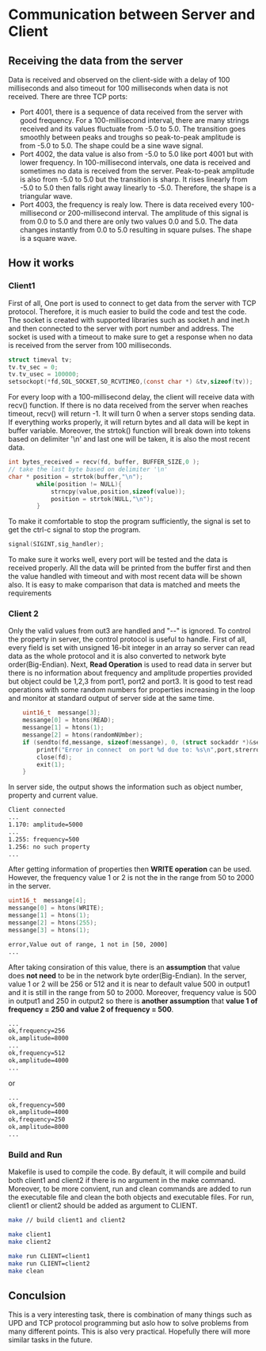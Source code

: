 # Communication between Server and Client
## Receiving the data from the server
Data is received and observed on the client-side with a delay of 100 milliseconds and also timeout for 100 milliseconds when data is not received. There are three TCP ports:
- Port 4001, there is a sequence of data received from the server with good frequency. For a 100-millisecond interval, there are many strings received and its values fluctuate from -5.0 to 5.0. The transition goes smoothly between peaks and troughs so peak-to-peak amplitude is from -5.0 to 5.0. The shape could be a sine wave signal.
- Port 4002, the data value is also from -5.0 to 5.0 like port 4001 but with lower frequency. In 100-millisecond intervals, one data is received and sometimes no data is received from the server. Peak-to-peak amplitude is also from -5.0 to 5.0 but the transition is sharp. It rises linearly from -5.0 to 5.0 then falls right away linearly to -5.0. Therefore, the shape is a triangular wave. 
- Port 4003, the frequency is realy low. There is data received every 100-millisecond or 200-millisecond interval. The amplitude of this signal is from 0.0 to 5.0 and there are only two values 0.0 and 5.0. The data changes instantly from 0.0 to 5.0 resulting in square pulses. The shape is a square wave. 

## How it works
### Client1 
First of all, One port is used to connect to get data from the server with TCP protocol. Therefore, it is much easier to build the code and test the code. The socket is created with supported libraries such as socket.h and inet.h and then connected to the server with port number and address. The socket is used with a timeout to make sure to get a response when no data is received from the server from 100 milliseconds.

``` c
struct timeval tv;
tv.tv_sec = 0;
tv.tv_usec = 100000;
setsockopt(*fd,SOL_SOCKET,SO_RCVTIMEO,(const char *) &tv,sizeof(tv));
```
For every loop with a 100-millisecond delay, the client will receive data with recv() function. If there is no data received from the server when reaches timeout, recv() will return -1. It will turn 0 when a server stops sending data. If everything works properly, it will return bytes and all data will be kept in buffer variable. Moreover, the strtok() function will break down into tokens based on delimiter '\n' and last one will be taken, it is also the most recent data. 

```c
int bytes_received = recv(fd, buffer, BUFFER_SIZE,0 );
// take the last byte based on delimiter '\n'
char * position = strtok(buffer,"\n");
        while(position != NULL){
            strncpy(value,position,sizeof(value));
            position = strtok(NULL,"\n");
        }
```

To make it comfortable to stop the program sufficiently, the signal is set to get the ctrl-c signal to stop the program.

```c
signal(SIGINT,sig_handler);
```


To make sure it works well, every port will be tested and the data is received properly. All the data will be printed from the buffer first and then the value handled with timeout and with most recent data will be shown also. It is easy to make comparison that data is matched and meets the requirements 

### Client 2
Only the valid values from out3 are handled and "--" is ignored. To control the property in server, the control protocol is useful to handle. First of all, every field is set with unsigned 16-bit integer in an array so server can read data as the whole protocol and it is also converted to network byte order(Big-Endian). 
Next, **Read Operation** is used to read data in server but there is no information about frequency and amplitude properties provided but object could be 1,2,3 from port1, port2 and port3. It is good to test read operations with some random numbers for properties increasing in the loop and monitor at standard output of server side at the same time. 

```c    
    uint16_t  messange[3];
    messange[0] = htons(READ);
    messange[1] = htons(1);
    messange[2] = htons(randomNUmber);
    if (sendto(fd,messange, sizeof(messange), 0, (struct sockaddr *)&server, len_of_server) < 0) {
        printf("Error in connect  on port %d due to: %s\n",port,strerror(errno));
        close(fd);
        exit(1);
    }
```

In server side, the output shows the information such as object number, property and current value.

```bash
Client connected
...
1.170: amplitude=5000
...
1.255: frequency=500
1.256: no such property
...
```
After getting information of properties then **WRITE operation** can be used. However, the frequency value 1 or 2 is not the in the range from 50 to 2000 in the server.
```c 
uint16_t  messange[4];
messange[0] = htons(WRITE);
messange[1] = htons(1);
messange[2] = htons(255);
messange[3] = htons(1);

```
```bash
error,Value out of range, 1 not in [50, 2000]
...
```
After taking consiration of this value, there is an **assumption** that value does **not need** to be in the network byte order(Big-Endian). In the server, value 1 or 2 will be 256 or 512 and it is near to default value 500 in output1 and it is still in the range from 50 to 2000. Moreover, frequency value is 500 in output1 and 250 in output2 so there is **another assumption** that **value 1 of frequency = 250 and value 2 of frequency = 500**. 


```bash
...
ok,frequency=256
ok,amplitude=8000
...
ok,frequency=512
ok,amplitude=4000
...
```
or 

```bash
...
ok,frequency=500
ok,amplitude=4000
ok,frequency=250
ok,amplitude=8000
...
```


### Build and Run
Makefile is used to compile the code. By default, it will compile and build both client1 and client2 if there is no argument in the make command. 
Moreover, to be more convient, run and clean commands are added to run the executable file and clean the both objects and executable files. For run, client1 or client2 should be added as argument to CLIENT.

```bash
make // build client1 and client2

make client1
make client2

make run CLIENT=client1
make run CLIENT=client2
make clean
```

## Conculsion
This is a very interesting task, there is combination of many things such as UPD and TCP protocol programming but aslo how to solve problems from many different points. This is also very practical. Hopefully there will more similar tasks in the future. 